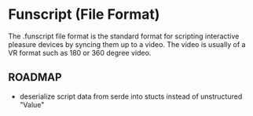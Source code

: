 # Funscript (File Format)

The .funscript file format is the standard format for scripting interactive pleasure devices by syncing them up to a video. The video is usually of a  VR format such as 180 or 360 degree video.

## ROADMAP
- deserialize script data from serde into stucts instead of unstructured "Value"